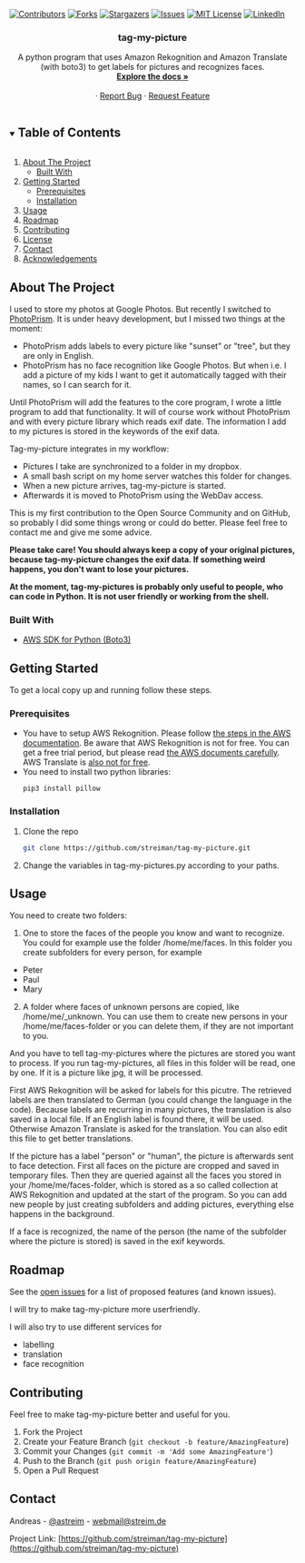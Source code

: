 [![Contributors][contributors-shield]][contributors-url]
[![Forks][forks-shield]][forks-url]
[![Stargazers][stars-shield]][stars-url]
[![Issues][issues-shield]][issues-url]
[![MIT License][license-shield]][license-url]
[![LinkedIn][linkedin-shield]][linkedin-url]

<!-- PROJECT LOGO -->
<!-- <br /> -->
<!-- <p align="center"> -->
<!-- <a href="https://github.com/streiman/tag-my-picture"> -->
<!-- <img src="images/logo.png" alt="Logo" width="80" height="80"> -->
<!-- </a> -->

  <h3 align="center">tag-my-picture</h3>

  <p align="center">
    A python program that uses Amazon Rekognition and Amazon Translate (with boto3) to get labels for pictures and recognizes faces.
    <br />
    <a href="https://github.com/streiman/tag-my-picture"><strong>Explore the docs »</strong></a>
    <br />
    <br />
    ·
    <a href="https://github.com/streiman/tag-my-picture/issues">Report Bug</a>
    ·
    <a href="https://github.com/streiman/tag-my-picture/issues">Request Feature</a>
  </p>
</p>

<!-- TABLE OF CONTENTS -->
<details open="open">
  <summary><h2 style="display: inline-block">Table of Contents</h2></summary>
  <ol>
    <li>
      <a href="#about-the-project">About The Project</a>
      <ul>
        <li><a href="#built-with">Built With</a></li>
      </ul>
    </li>
    <li>
      <a href="#getting-started">Getting Started</a>
      <ul>
        <li><a href="#prerequisites">Prerequisites</a></li>
        <li><a href="#installation">Installation</a></li>
      </ul>
    </li>
    <li><a href="#usage">Usage</a></li>
    <li><a href="#roadmap">Roadmap</a></li>
    <li><a href="#contributing">Contributing</a></li>
    <li><a href="#license">License</a></li>
    <li><a href="#contact">Contact</a></li>
    <li><a href="#acknowledgements">Acknowledgements</a></li>
  </ol>
</details>

<!-- ABOUT THE PROJECT -->
## About The Project

<!-- [![Product Name Screen Shot][product-screenshot]](https://example.com) -->

I used to store my photos at Google Photos. But recently I switched to [PhotoPrism](https://github.com/photoprism/photoprism). It is under heavy development, but I missed two things at the moment:

* PhotoPrism adds labels to every picture like "sunset" or "tree", but they are only in English.
* PhotoPrism has no face recognition like Google Photos. But when i.e. I add a picture of my kids I want to get it automatically tagged with their names, so I can search for it.

Until PhotoPrism will add the features to the core program, I wrote a little program to add that functionality. It will of course work without PhotoPrism and with every picture library which reads exif date. The information I add to my pictures is stored in the keywords of the exif data. 

Tag-my-picture integrates in my workflow:

* Pictures I take are synchronized to a folder in my dropbox.
* A small bash script on my home server watches this folder for changes.
* When a new picture arrives, tag-my-picture is started.
* Afterwards it is moved to PhotoPrism using the WebDav access.

This is my first contribution to the Open Source Community and on GitHub, so probably I did some things wrong or could do better. Please feel free to contact me and give me some advice.

__Please take care! You should always keep a copy of your original pictures, because tag-my-picture changes the exif data. If something weird happens, you don't want to lose your pictures.__

__At the moment, tag-my-pictures is probably only useful to people, who can code in Python. It is not user friendly or working from the shell.__

### Built With

* [AWS SDK for Python (Boto3)](https://aws.amazon.com/de/sdk-for-python/)

<!-- GETTING STARTED -->
## Getting Started

To get a local copy up and running follow these steps.

### Prerequisites

* You have to setup AWS Rekognition. Please follow [the steps in the AWS documentation](https://docs.aws.amazon.com/rekognition/latest/dg/getting-started.html). Be aware that AWS Rekognition is not for free. You can get a free trial period, but please read [the AWS documents carefully](https://aws.amazon.com/de/rekognition/pricing/). AWS Translate is [also not for free](https://aws.amazon.com/de/translate/pricing/). 
* You need to install two python libraries:
  ```pip3 install boto3
  pip3 install pillow
  ```

### Installation

1. Clone the repo
   ```sh
   git clone https://github.com/streiman/tag-my-picture.git
   ```
2. Change the variables in tag-my-pictures.py according to your paths. 

<!-- USAGE EXAMPLES -->
## Usage

You need to create two folders:

1. One to store the faces of the people you know and want to recognize. You could for example use the folder /home/me/faces. In this folder you create subfolders for every person, for example 
* Peter
* Paul
* Mary

2. A folder where faces of unknown persons are copied, like /home/me/_unknown. You can use them to create new persons in your /home/me/faces-folder or you can delete them, if they are not important to you.

And you have to tell tag-my-pictures where the pictures are stored you want to process. If you run tag-my-pictures, all files in this folder will be read, one by one. If it is a picture like jpg, it will be processed.

First AWS Rekognition will be asked for labels for this picutre. The retrieved labels are then translated to German (you could change the language in the code). Because labels are recurring in many pictures, the translation is also saved in a local file. If an English label is found there, it will be used. Otherwise Amazon Translate is asked for the translation. You can also edit this file to get better translations.

If the picture has a label "person" or "human", the picture is afterwards sent to face detection. First all faces on the picture are cropped and saved in temporary files. Then they are queried against all the faces you stored in your /home/me/faces-folder, which is stored as a so called collection at AWS Rekognition and updated at the start of the program. So you can add new people by just creating subfolders and adding pictures, everything else happens in the background. 

If a face is recognized, the name of the person (the name of the subfolder where the picture is stored) is saved in the exif keywords.

<!-- ROADMAP -->
## Roadmap

See the [open issues](https://github.com/streiman/tag-my-picture/issues) for a list of proposed features (and known issues).

I will try to make tag-my-picture more userfriendly.

I will also try to use different services for

* labelling
* translation
* face recognition

<!-- CONTRIBUTING -->
## Contributing

Feel free to make tag-my-picture better and useful for you. 

1. Fork the Project
2. Create your Feature Branch (`git checkout -b feature/AmazingFeature`)
3. Commit your Changes (`git commit -m 'Add some AmazingFeature'`)
4. Push to the Branch (`git push origin feature/AmazingFeature`)
5. Open a Pull Request

<!-- LICENSE 
## License

Distributed under the MIT License. See `LICENSE` for more information. -->

<!-- CONTACT -->
## Contact

Andreas - [@astreim](https://twitter.com/astreim) - webmail@streim.de

Project Link: [https://github.com/streiman/tag-my-picture](https://github.com/streiman/tag-my-picture)

<!-- ACKNOWLEDGEMENTS 
## Acknowledgements

* []()
* []()
* []() -->

<!-- MARKDOWN LINKS & IMAGES -->
<!-- https://www.markdownguide.org/basic-syntax/#reference-style-links -->
[contributors-shield]: https://img.shields.io/github/contributors/streiman/repo.svg?style=for-the-badge
[contributors-url]: https://github.com/streiman/repo/graphs/contributors
[forks-shield]: https://img.shields.io/github/forks/streiman/repo.svg?style=for-the-badge
[forks-url]: https://github.com/streiman/repo/network/members
[stars-shield]: https://img.shields.io/github/stars/streiman/repo.svg?style=for-the-badge
[stars-url]: https://github.com/streiman/repo/stargazers
[issues-shield]: https://img.shields.io/github/issues/streiman/repo.svg?style=for-the-badge
[issues-url]: https://github.com/streiman/repo/issues
[license-shield]: https://img.shields.io/github/license/streiman/repo.svg?style=for-the-badge
[license-url]: https://github.com/streiman/repo/blob/master/LICENSE.txt
[linkedin-shield]: https://img.shields.io/badge/-LinkedIn-black.svg?style=for-the-badge&logo=linkedin&colorB=555
[linkedin-url]: https://linkedin.com/in/streiman
